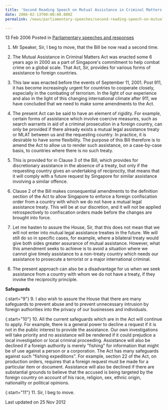 ```yaml
---
title: 'Second Reading Speech on Mutual Assistance in Criminal Matters (Amendment) Bill'
date: 2006-02-13T00:00:00.000Z
permalink: /news/parliamentary-speeches/second-reading-speech-on-mutual-assistance-in-criminal-matters-amendment-bill-

---
```



13 Feb 2006 Posted in [Parliamentary speeches and responses](/news/parliamentary-speeches) 

1. Mr Speaker, Sir, I beg to move, that the Bill be now read a second time.

2. The Mutual Assistance in Criminal Matters Act was enacted some 6 years ago in 2000 as a part of Singapore's commitment to help combat crime on a global scale. That Act, Sir, provides for various forms of assistance to foreign countries.

3. This law was enacted before the events of September 11, 2001. Post 911, it has become increasingly urgent for countries to cooperate closely, especially in the combating of terrorism. In the light of our experience and also in the light of this changing international climate after 911, we have concluded that we need to make some amendments to the Act.

4. The present Act can be said to have an element of rigidity. For example, certain forms of assistance which involve coercive measures, such as search warrants in aid of a criminal prosecution in a foreign country, can only be provided if there already exists a mutual legal assistance treaty or MLAT between us and the requesting country. In practice, it is desirable to have some flexibility. The purpose of this Bill therefore is to amend the Act to allow us to render such assistance, on a case-by-case basis, to countries where there is no such treaty.

5. This is provided for in Clause 3 of the Bill, which provides for discretionary assistance in the absence of a treaty, but only if the requesting country gives an undertaking of reciprocity, that means that it will comply with a future request by Singapore for similar assistance involving a similar offence.

6. Clause 2 of the Bill makes consequential amendments to the definition section of the Act to allow Singapore to enforce a foreign confiscation order from a country with which we do not have a mutual legal assistance treaty. This will be at our discretion, and it will not be applied retrospectively to confiscation orders made before the changes are brought into force.

7. Let me hasten to assure the House, Sir, that this does not mean that we will not enter into mutual legal assistance treaties in the future. We will still do so in specific cases, for example, where a bilateral treaty would give both sides greater assurance of mutual assistance. However, what this amendment seeks to achieve is to avoid a situation where we cannot give timely assistance to a non-treaty country which needs our assistance to prosecute a terrorist or a major international criminal.

8. The present approach can also be a disadvantage for us when we seek assistance from a country with whom we do not have a treaty, if they invoke the reciprocity principle.

**Safeguards** 

{:start="9"}
9. I also wish to assure the House that there are many safeguards to prevent abuse and to prevent unnecessary intrusion by foreign authorities into the privacy of our businesses and individuals.

{:start="10"}
10. All the current safeguards which are in the Act will continue to apply. For example, there is a general power to decline a request if it is not in the public interest to provide the assistance. Our own investigations will take priority and no assistance will be rendered if it could prejudice a local investigation or local criminal proceeding. Assistance will also be declined if a foreign authority is merely "fishing" for information that might be of use against a person or a corporation. The Act has many safeguards against such "fishing expeditions". For example, section 22 of the Act, on production orders, requires that a foreign request must be made for a particular item or document. Assistance will also be declined if there are substantial grounds to believe that the accused is being targeted by the foreign country on account of his race, religion, sex, ethnic origin, nationality or political opinions.

{:start="11"}
11. Sir, I beg to move.


<p class="right-side-updated">Last updated on 25 Nov 2012</p> 
